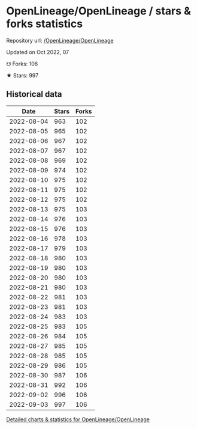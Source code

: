 # OpenLineage/OpenLineage / stars & forks statistics

Repository url: [/OpenLineage/OpenLineage](https://github.com/OpenLineage/OpenLineage)

Updated on Oct 2022, 07

☋ Forks: 106

★ Stars: 997

## Historical data
| Date | Stars | Forks |
|------|-------|-------|
| 2022-08-04 | 963 | 102 | 
| 2022-08-05 | 965 | 102 | 
| 2022-08-06 | 967 | 102 | 
| 2022-08-07 | 967 | 102 | 
| 2022-08-08 | 969 | 102 | 
| 2022-08-09 | 974 | 102 | 
| 2022-08-10 | 975 | 102 | 
| 2022-08-11 | 975 | 102 | 
| 2022-08-12 | 975 | 102 | 
| 2022-08-13 | 975 | 103 | 
| 2022-08-14 | 976 | 103 | 
| 2022-08-15 | 976 | 103 | 
| 2022-08-16 | 978 | 103 | 
| 2022-08-17 | 979 | 103 | 
| 2022-08-18 | 980 | 103 | 
| 2022-08-19 | 980 | 103 | 
| 2022-08-20 | 980 | 103 | 
| 2022-08-21 | 980 | 103 | 
| 2022-08-22 | 981 | 103 | 
| 2022-08-23 | 981 | 103 | 
| 2022-08-24 | 983 | 103 | 
| 2022-08-25 | 983 | 105 | 
| 2022-08-26 | 984 | 105 | 
| 2022-08-27 | 985 | 105 | 
| 2022-08-28 | 985 | 105 | 
| 2022-08-29 | 986 | 105 | 
| 2022-08-30 | 987 | 106 | 
| 2022-08-31 | 992 | 106 | 
| 2022-09-02 | 996 | 106 | 
| 2022-09-03 | 997 | 106 | 


[Detailed charts & statistics for OpenLineage/OpenLineage](https://reviewgithub.com/rep/OpenLineage/OpenLineage)
